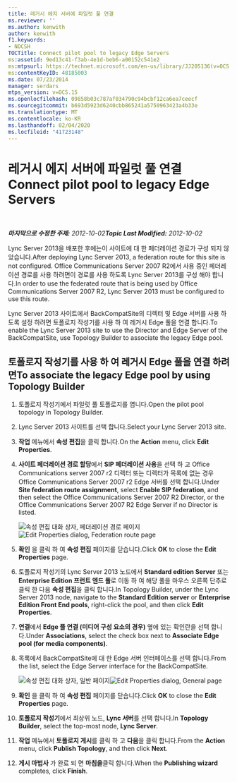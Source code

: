 ```yaml
---
title: 레거시 에지 서버에 파일럿 풀 연결
ms.reviewer: ''
ms.author: kenwith
author: kenwith
f1.keywords:
- NOCSH
TOCTitle: Connect pilot pool to legacy Edge Servers
ms:assetid: 9ed13c41-f3ab-4e1d-beb6-a00152c541e2
ms:mtpsurl: https://technet.microsoft.com/en-us/library/JJ205136(v=OCS.15)
ms:contentKeyID: 48185003
ms.date: 07/23/2014
manager: serdars
mtps_version: v=OCS.15
ms.openlocfilehash: 09858b03c787af034790c94bcbf12ca6ea7ceecf
ms.sourcegitcommit: b693d5923d6240cbb865241a5750963423a4b33e
ms.translationtype: MT
ms.contentlocale: ko-KR
ms.lasthandoff: 02/04/2020
ms.locfileid: "41723148"
---
```

<div data-xmlns="http://www.w3.org/1999/xhtml">

<div class="topic" data-xmlns="http://www.w3.org/1999/xhtml" data-msxsl="urn:schemas-microsoft-com:xslt" data-cs="http://msdn.microsoft.com/en-us/">

<div data-asp="http://msdn2.microsoft.com/asp">

# <a name="connect-pilot-pool-to-legacy-edge-servers"></a><span data-ttu-id="d7de8-102">레거시 에지 서버에 파일럿 풀 연결</span><span class="sxs-lookup"><span data-stu-id="d7de8-102">Connect pilot pool to legacy Edge Servers</span></span>

</div>

<div id="mainSection">

<div id="mainBody">

<span> </span>

<span data-ttu-id="d7de8-103">_**마지막으로 수정한 주제:** 2012-10-02_</span><span class="sxs-lookup"><span data-stu-id="d7de8-103">_**Topic Last Modified:** 2012-10-02_</span></span>

<span data-ttu-id="d7de8-104">Lync Server 2013을 배포한 후에는이 사이트에 대 한 페더레이션 경로가 구성 되지 않았습니다.</span><span class="sxs-lookup"><span data-stu-id="d7de8-104">After deploying Lync Server 2013, a federation route for this site is not configured.</span></span> <span data-ttu-id="d7de8-105">Office Communications Server 2007 R2에서 사용 중인 페더레이션 경로를 사용 하려면이 경로를 사용 하도록 Lync Server 2013를 구성 해야 합니다.</span><span class="sxs-lookup"><span data-stu-id="d7de8-105">In order to use the federated route that is being used by Office Communications Server 2007 R2, Lync Server 2013 must be configured to use this route.</span></span>

<span data-ttu-id="d7de8-106">Lync Server 2013 사이트에서 BackCompatSite의 디렉터 및 Edge 서버를 사용 하도록 설정 하려면 토폴로지 작성기를 사용 하 여 레거시 Edge 풀을 연결 합니다.</span><span class="sxs-lookup"><span data-stu-id="d7de8-106">To enable the Lync Server 2013 site to use the Director and Edge Server of the BackCompatSite, use Topology Builder to associate the legacy Edge pool.</span></span>

<div>

## <a name="to-associate-the-legacy-edge-pool-by-using-topology-builder"></a><span data-ttu-id="d7de8-107">토폴로지 작성기를 사용 하 여 레거시 Edge 풀을 연결 하려면</span><span class="sxs-lookup"><span data-stu-id="d7de8-107">To associate the legacy Edge pool by using Topology Builder</span></span>

1.  <span data-ttu-id="d7de8-108">토폴로지 작성기에서 파일럿 풀 토폴로지를 엽니다.</span><span class="sxs-lookup"><span data-stu-id="d7de8-108">Open the pilot pool topology in Topology Builder.</span></span>

2.  <span data-ttu-id="d7de8-109">Lync Server 2013 사이트를 선택 합니다.</span><span class="sxs-lookup"><span data-stu-id="d7de8-109">Select your Lync Server 2013 site.</span></span>

3.  <span data-ttu-id="d7de8-110">**작업** 메뉴에서 **속성 편집**을 클릭 합니다.</span><span class="sxs-lookup"><span data-stu-id="d7de8-110">On the **Action** menu, click **Edit Properties**.</span></span>

4.  <span data-ttu-id="d7de8-111">**사이트 페더레이션 경로 할당**에서 **SIP 페더레이션 사용**을 선택 하 고 Office Communications server 2007 r2 디렉터 또는 디렉터가 목록에 없는 경우 Office Communications Server 2007 r2 Edge 서버를 선택 합니다.</span><span class="sxs-lookup"><span data-stu-id="d7de8-111">Under **Site federation route assignment**, select **Enable SIP federation**, and then select the Office Communications Server 2007 R2 Director, or the Office Communications Server 2007 R2 Edge Server if no Director is listed.</span></span>
    
    <span data-ttu-id="d7de8-112">![속성 편집 대화 상자, 페더레이션 경로 페이지](images/JJ205136.bc13014b-3578-4d9e-9ff7-bdd09130b676(OCS.15).jpg "속성 편집 대화 상자, 페더레이션 경로 페이지")</span><span class="sxs-lookup"><span data-stu-id="d7de8-112">![Edit Properties dialog, Federation route page](images/JJ205136.bc13014b-3578-4d9e-9ff7-bdd09130b676(OCS.15).jpg "Edit Properties dialog, Federation route page")</span></span>  

5.  <span data-ttu-id="d7de8-113">**확인** 을 클릭 하 여 **속성 편집** 페이지를 닫습니다.</span><span class="sxs-lookup"><span data-stu-id="d7de8-113">Click **OK** to close the **Edit Properties** page.</span></span>

6.  <span data-ttu-id="d7de8-114">토폴로지 작성기의 Lync Server 2013 노드에서 **Standard edition Server** 또는 **Enterprise Edition 프런트 엔드 풀**로 이동 하 여 해당 풀을 마우스 오른쪽 단추로 클릭 한 다음 **속성 편집**을 클릭 합니다.</span><span class="sxs-lookup"><span data-stu-id="d7de8-114">In Topology Builder, under the Lync Server 2013 node, navigate to the **Standard Edition server** or **Enterprise Edition Front End pools**, right-click the pool, and then click **Edit Properties**.</span></span>

7.  <span data-ttu-id="d7de8-115">**연결**에서 **Edge 풀 연결 (미디어 구성 요소의 경우)** 옆에 있는 확인란을 선택 합니다.</span><span class="sxs-lookup"><span data-stu-id="d7de8-115">Under **Associations**, select the check box next to **Associate Edge pool (for media components)**.</span></span>

8.  <span data-ttu-id="d7de8-116">목록에서 BackCompatSite에 대 한 Edge 서버 인터페이스를 선택 합니다.</span><span class="sxs-lookup"><span data-stu-id="d7de8-116">From the list, select the Edge Server interface for the BackCompatSite.</span></span>
    
    <span data-ttu-id="d7de8-117">![속성 편집 대화 상자, 일반 페이지](images/JJ205136.75045212-03ca-4b82-8337-5dacb487094f(OCS.15).jpg "속성 편집 대화 상자, 일반 페이지")</span><span class="sxs-lookup"><span data-stu-id="d7de8-117">![Edit Properties dialog, General page](images/JJ205136.75045212-03ca-4b82-8337-5dacb487094f(OCS.15).jpg "Edit Properties dialog, General page")</span></span>  

9.  <span data-ttu-id="d7de8-118">**확인** 을 클릭 하 여 **속성 편집** 페이지를 닫습니다.</span><span class="sxs-lookup"><span data-stu-id="d7de8-118">Click **OK** to close the **Edit Properties** page.</span></span>

10. <span data-ttu-id="d7de8-119">**토폴로지 작성기**에서 최상위 노드, **Lync 서버**를 선택 합니다.</span><span class="sxs-lookup"><span data-stu-id="d7de8-119">In **Topology Builder**, select the top-most node, **Lync Server**.</span></span>

11. <span data-ttu-id="d7de8-120">**작업** 메뉴에서 **토폴로지 게시**를 클릭 하 고 **다음**을 클릭 합니다.</span><span class="sxs-lookup"><span data-stu-id="d7de8-120">From the **Action** menu, click **Publish Topology**, and then click **Next**.</span></span>

12. <span data-ttu-id="d7de8-121">**게시 마법사** 가 완료 되 면 **마침을**클릭 합니다.</span><span class="sxs-lookup"><span data-stu-id="d7de8-121">When the **Publishing wizard** completes, click **Finish**.</span></span>

</div>

</div>

<span> </span>

</div>

</div>

</div>

